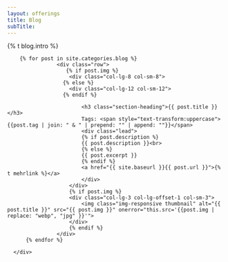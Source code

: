 ```yaml
---
layout: offerings
title: Blog
subTitle:
---
```


{% t blog.intro %}

<!-- Page Content Individuals-->
  <div class="content-section-b">
      <div class="container">

        {% for post in site.categories.blog %}
                    <div class="row">
                       {% if post.img %}
                        <div class="col-lg-8 col-sm-8">
                      {% else %}
                        <div class="col-lg-12 col-sm-12">
                      {% endif %}

                            <h3 class="section-heading">{{ post.title }}</h3>
                            Tags: <span style="text-transform:uppercase">{{post.tag | join: " & " | prepend: "" | append: ""}}</span>
                            <div class="lead">
                            {% if post.description %}
                            {{ post.description }}<br>
                            {% else %}
                            {{ post.excerpt }}
                            {% endif %}
                            <a href="{{ site.baseurl }}{{ post.url }}">{% t mehrlink %}</a>
                            </div>
                        </div>
                        {% if post.img %}
                        <div class="col-lg-3 col-lg-offset-1 col-sm-3">
                            <img class="img-responsive thumbnail" alt="{{ post.title }}" src="{{ post.img }}" onerror="this.src='{{post.img | replace: "webp", "jpg" }}'">
                        </div>
                        {% endif %}
                    </div>
          {% endfor %}

      </div>
  </div>
